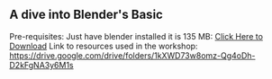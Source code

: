 ## A dive into Blender's Basic

Pre-requisites:
Just have blender installed it is 135 MB: [Click Here to Download](https://www.blender.org/download/)
Link to resources used in the workshop: https://drive.google.com/drive/folders/1kXWD73w8omz-Qg4oDh-D2kFgNA3y6M1s
